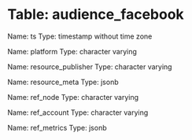Table: audience_facebook
========================

Name: ts
Type: timestamp without time zone

Name: platform
Type: character varying

Name: resource_publisher
Type: character varying

Name: resource_meta
Type: jsonb

Name: ref_node
Type: character varying

Name: ref_account
Type: character varying

Name: ref_metrics
Type: jsonb


